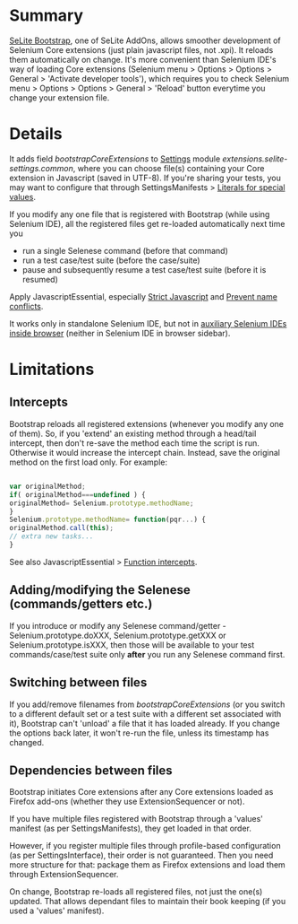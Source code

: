 
# Summary #
[SeLite Bootstrap](https://addons.mozilla.org/en-US/firefox/addon/SeLite-Bootstrap/versions/), one of SeLite AddOns, allows smoother development of Selenium Core extensions (just plain javascript files, not .xpi). It reloads them automatically on change.
It's more convenient than Selenium IDE's way of loading Core extensions (Selenium menu > Options > Options > General > 'Activate developer tools'), which requires you to check Selenium menu > Options > Options > General > 'Reload' button everytime you change your extension file.

# Details #
It adds field _bootstrapCoreExtensions_ to [Settings](SettingsOverview.md) module _extensions.selite-settings.common_, where you can choose file(s) containing your Core extension in Javascript (saved in UTF-8). If you're sharing your tests, you may want to configure that through SettingsManifests > [Literals for special values](SettingsManifests#Literals_for_special_values.md).

If you modify any one file that is registered with Bootstrap (while using Selenium IDE), all the registered files get re-loaded automatically next time you
  * run a single Selenese command (before that command)
  * run a test case/test suite (before the case/suite)
  * pause and subsequently resume a test case/test suite (before it is resumed)

Apply JavascriptEssential, especially [Strict Javascript](JavascriptEssential#Strict_Javascript.md) and [Prevent name conflicts](JavascriptEssential#Prevent_name_conflicts.md).

It works only in standalone Selenium IDE, but not in [auxiliary Selenium IDEs inside browser](SeleniumIde#One_standard_Selenium_IDE;_auxiliary_Selenium_IDEs_inside_browse.md) (neither in Selenium IDE in browser sidebar).

# Limitations #
## Intercepts ##
Bootstrap reloads all registered extensions (whenever you modify any one of them). So, if you 'extend' an existing method through a head/tail intercept, then don't re-save the method each time the script is run. Otherwise it would increase the intercept chain. Instead, save the original method on the first load only. For example:
```js

var originalMethod;
if( originalMethod===undefined ) {
originalMethod= Selenium.prototype.methodName;
}
Selenium.prototype.methodName= function(pqr...) {
originalMethod.call(this);
// extra new tasks...
}
```
See also JavascriptEssential > [Function intercepts](JavascriptEssential#Function_intercepts.md).

## Adding/modifying the Selenese (commands/getters etc.) ##
If you introduce or modify any Selenese command/getter - Selenium.prototype.doXXX, Selenium.prototype.getXXX or Selenium.prototype.isXXX, then those will be available to your test commands/case/test suite only **after** you run any Selenese command first. <a href='Hidden comment: Peter doesn"t know why.'></a>

## Switching between files ##
If you add/remove filenames from _bootstrapCoreExtensions_ (or you switch to a different default set or a test suite with a different set associated with it), Bootstrap can't 'unload' a file that it has loaded already. If you change the options back later, it won't re-run the file, unless its timestamp has changed.

## Dependencies between files ##
Bootstrap initiates Core extensions after any Core extensions loaded as Firefox add-ons (whether they use ExtensionSequencer or not).

If you have multiple files registered with Bootstrap through a 'values' manifest (as per SettingsManifests), they get loaded in that order.

However, if you register multiple files through profile-based configuration (as per SettingsInterface), their order is not guaranteed. Then you need more structure for that: package them as Firefox extensions and load them through ExtensionSequencer.

On change, Bootstrap re-loads all registered files, not just the one(s) updated. That allows dependant files to maintain their book keeping (if you used a 'values' manifest).